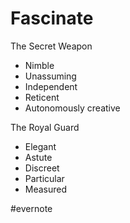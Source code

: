 # Fascinate

The Secret Weapon

- Nimble
- Unassuming
- Independent
- Reticent
- Autonomously creative

The Royal Guard

- Elegant
- Astute
- Discreet
- Particular
- Measured

\#evernote

